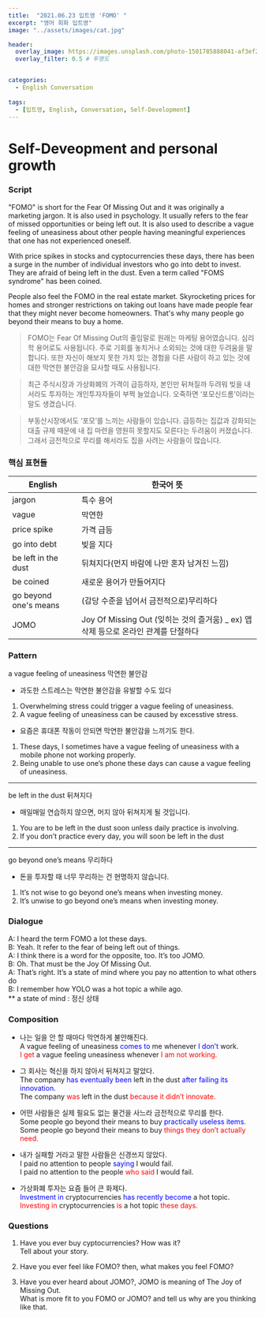 ```yaml
---
title:  "2021.06.23 입트영 'FOMO' "
excerpt: "영어 회화 입트영"
image: "../assets/images/cat.jpg"

header:  
  overlay_image: https://images.unsplash.com/photo-1501785888041-af3ef285b470?ixlib=rb-1.2.1&ixid=eyJhcHBfaWQiOjEyMDd9&auto=format&fit=crop&w=1350&q=80
  overlay_filter: 0.5 # 투명도


categories:
  - English Conversation
  
tags:
  - [입트영, English, Conversation, Self-Development]
---  
```


# Self-Deveopment and personal growth

### Script

 "FOMO" is short for the Fear Of Missing Out and it was originally a marketing jargon. It is also used in psychology. It usually refers to the fear of missed opportunities or being left out. It is also used to describe a vague feeling of uneasiness about other people having meaningful experiences that one has not experienced oneself.
 
 With price spikes in stocks and cyptocurrencies these days, there has been a surge in the number of individual investors who go into debt to invest. They are afraid of being left in the dust. Even a term called "FOMS syndrome" has been coined.
 
 People also feel the FOMO in the real estate market. Skyrocketing prices for homes and stronger restrictions on taking out loans have made people fear that they might never become homeowners. That's why many people go beyond their means to buy a home.

> FOMO는 Fear Of Missing Out의 줄임말로 원래는 마케팅 용어였습니다. 심리학 용어로도 사용됩니다. 주로 기회를 놓치거나 소외되는 것에 대한 두려움을 말합니다. 또한 자신이 해보지 못한 가치 있는 경험을 다른 사람이 하고 있는 것에 대한 막연한 불안감을 묘사할 때도 사용됩니다.
  
> 최근 주식시장과 가상화폐의 가격이 급등하자, 본인만 뒤쳐질까 두려워 빚을 내서라도 투자하는 개인투자자들이 부쩍 늘었습니다. 오죽하면 ‘포모신드롬’이라는 말도 생겼습니다.
  
> 부동산시장에서도 ‘포모’를 느끼는 사람들이 있습니다. 급등하는 집값과 강화되는 대출 규제 때문에 내 집 마련을 영원히 못할지도 모른다는 두려움이 커졌습니다. 그래서 금전적으로 무리를 해서라도 집을 사려는 사람들이 많습니다.


### 핵심 표현들

English | 한국어 뜻
------------ | -------------
jargon | 특수 용어
vague | 막연한
price spike | 가격 급등
go into debt | 빚을 지다
be left in the dust | 뒤쳐지다(먼지 바람에 나만 혼자 남겨진 느낌)
be coined | 새로운 용어가 만들어지다
go beyond one's means | (감당 수준을 넘어서 금전적으로)무리하다
JOMO | Joy Of Missing Out (잊히는 것의 즐거움) _ ex) 앱 삭제 등으로 온라인 관계를 단절하다


### Pattern

a vague feeling of uneasiness 막연한 불안감  

 - 과도한 스트레스는 막연한 불안감을 유발할 수도 있다  
1. Overwhelming stress could trigger a vague feeling of uneasiness.  
2. A vague feeling of uneasiness can be caused by excesstive stress.

 - 요즘은 휴대폰 작동이 안되면 막연한 불안감을 느끼기도 한다.  
1. These days, I sometimes have a vague feeling of uneasiness with a mobile phone not working properly.  
2. Being unable to use one’s phone these days can cause a vague feeling of uneasiness.

---

be left in the dust 뒤쳐지다

 - 매일매일 연습하지 않으면, 머지 않아 뒤쳐지게 될 것입니다.  
1. You are to be left in the dust soon unless daily practice is involving.  
2. If you don’t practice every day, you will soon be left in the dust

---
 
go beyond one’s means 무리하다

 - 돈을 투자할 때 너무 무리하는 건 현명하지 않습니다.  
1. It’s not wise to go beyond one’s means when investing money.  
2. It’s unwise to go beyond one’s means when investing money.


### Dialogue

A: I heard the term FOMO a lot these days.  
B: Yeah. It refer to the fear of being left out of things.  
A: I think there is a word for the opposite, too. It’s too JOMO.  
B: Oh. That must be the Joy Of Missing Out.  
A: That’s right. It’s a state of mind where you pay no attention to what others do  
B: I remember how YOLO was a hot topic a while ago.  
 ** a state of mind : 정신 상태




### Composition

 - 나는 일을 안 할 때마다 막연하게 불안해진다.  
A vague feeling of uneasiness <span style="color:blue">comes to</span> me whenever <span style="color:blue">I don’t</span> work.  
<span style="color:red">I get</span> a vague feeling uneasiness whenever <span style="color:red">I am not working.</span>


 - 그 회사는 혁신을 하지 않아서 뒤쳐지고 말았다.  
The company <span style="color:blue">has eventually been</span> left in the dust <span style="color:blue">after failing its innovation.</span>  
The company <span style="color:red">was</span> left in the dust <span style="color:red">because it didn’t innovate.</span>


 - 어떤 사람들은 실제 필요도 없는 물건을 사느라 금전적으로 무리를 한다.  
Some people go beyond their means to buy <span style="color:blue">practically useless items.</span>  
Some people go beyond their means to buy <span style="color:red">things they don’t actually need.</span>


 - 내가 실패할 거라고 말한 사람들은 신경쓰지 않았다.  
I paid no attention to people <span style="color:blue">saying</span> I would fail.  
I paid no attention to the people <span style="color:red">who said</span> I would fail.


 - 가상화폐 투자는 요즘 들어 큰 화제다.  
<span style="color:blue">Investment in</span> cryptocurrencies <span style="color:blue">has recently become</span> a hot topic.  
<span style="color:red">Investing in</span> cryptocurrencies <span style="color:red">is</span> a hot topic <span style="color:red">these days.</span>

### Questions

1. Have you ever buy cyptocurrencies? How was it?  
   Tell about your story.
   
2. Have you ever feel like FOMO? then, what makes you feel FOMO?

3. Have you ever heard about JOMO?, JOMO is meaning of The Joy of Missing Out.  
    What is more fit to you FOMO or JOMO? and tell us why are you thinking like that.
